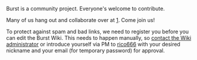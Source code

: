 Burst is a community project. Everyone's welcome to contribute.

Many of us hang out and collaborate over at [1](https://discord.gg/PMUgVSY%7CDiscord). Come join us!

To protect against spam and bad links, we need to register you before you can edit the Burst Wiki. This needs to happen manually, so [contact the Wiki administrator](special-contact.md) or introduce yourself via PM to [rico666](https://forums.getburst.net/u/rico666) with your desired nickname and your email (for temporary password) for approval.
